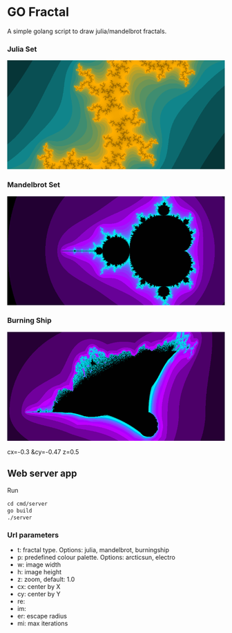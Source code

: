 # GO Fractal

A simple golang script to draw julia/mandelbrot fractals.

### Julia Set

![Julia set](docs/julia-set.png)

### Mandelbrot Set

![Mandelbrot set](docs/mandelbrot-set.png)


### Burning Ship

![Mandelbrot set](docs/burningship.png)

cx=-0.3 &cy=-0.47 z=0.5

## Web server app

Run

```
cd cmd/server
go build
./server
```


### Url parameters

* t: fractal type. Options: julia, mandelbrot, burningship
* p: predefined colour palette. Options: arcticsun, electro
* w: image width
* h: image height
* z: zoom, default: 1.0
* cx: center by X 
* cy: center by Y
* re:
* im:
* er: escape radius
* mi: max iterations
